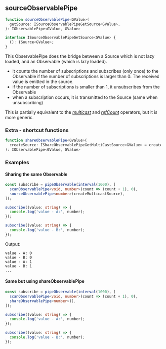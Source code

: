 ## sourceObservablePipe

```ts
function sourceObservablePipe<GValue>(
  getSource: ISourceObservablePipeGetSource<GValue>,
): IObservablePipe<GValue, GValue>
```

```ts
interface ISourceObservablePipeGetSource<GValue> {
  (): ISource<GValue>;
}
```

This ObservablePipe does the bridge between a Source which is not lazy loaded, and an Observable (which is lazy loaded).

- it counts the number of subscriptions and subscribes (only once) to the Observable if the number of
  subscriptions is larger than 0. The received value is emitted in the source.
- if the number of subscriptions is smaller than 1, it unsubscribes from the Observable
- when a subscription occurs, it is transmitted to the Source (same when unsubscribing)

This is partially equivalent to the *[multicast](https://rxjs-dev.firebaseapp.com/api/operators/multicast)*
and *[refCount](https://rxjs-dev.firebaseapp.com/api/operators/refCount)* operators, but it is more generic.

### Extra - shortcut functions

```ts
function shareObservablePipe<GValue>(
  createSource: IShareObservablePipeGetMultiCastSource<GValue> = createMulticastSource,
): IObservablePipe<GValue, GValue>
```

### Examples

#### Sharing the same Observable

```ts
const subscribe = pipeObservable(interval(1000), [
  scanObservablePipe<void, number>(count => (count + 1), 0),
  sourceObservablePipe<number>(createMulticastSource),
]);

subscribe((value: string) => {
  console.log('value - A:', number);
});

subscribe((value: string) => {
  console.log('value - B:', number);
});
```

Output:

```text
value - A: 0
value - B: 0
value - A: 1
value - B: 1
...
```

#### Same but using shareObservablePipe

```ts
const subscribe = pipeObservable(interval(1000), [
  scanObservablePipe<void, number>(count => (count + 1), 0),
  shareObservablePipe<number>(),
]);

subscribe((value: string) => {
  console.log('value - A:', number);
});

subscribe((value: string) => {
  console.log('value - B:', number);
});
```


